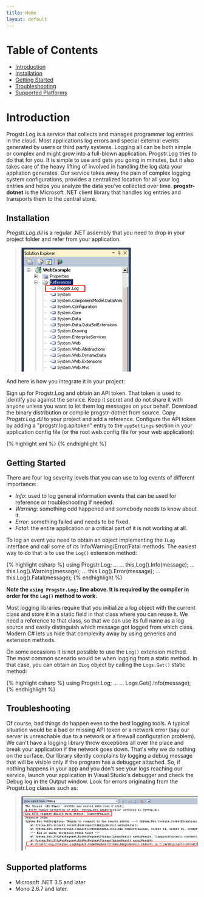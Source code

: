 ```yaml
---
title: Home
layout: default
---
```

Table of Contents
=================
* [Introduction](#introduction)
* [Installation](#installation)
* [Getting Started](#getting_started)
* [Troubleshooting](#troubleshooting)
* [Supported Platforms](#supported_platforms)

Introduction
=====================
Progstr.Log is a service that collects and manages programmer log entries in the cloud. Most applications log errors and special external events generated by users or third party systems. Logging all can be both simple or complex and might grow into a full-blown application. Progstr.Log tries to do that for you. It is simple to use and gets you going in minutes, but it also takes care of the heavy lifting of involved in handling the log data your appliation generates. Our service takes away the pain of complex logging system configurations, provides a centralized location for all your log entries and helps you analyze the data you’ve collected over time. **progstr-dotnet** is the Microsoft .NET client library that handles log entries and transports them to the central store.

Installation
-------------------------
*Progstr.Log.dll* is a regular .NET assembly that you need to drop in your project folder and refer from your application. 

> ![Add reference](images/add-reference.png)

And here is how you integrate it in your project:

Sign up for Progstr.Log and obtain an API token. That token is used to identify you against the service. Keep it secret and do not share it with anyone unless you want to let them log messages on your behalf.
Download the binary distribution or compile progstr-dotnet from source. Copy *Progstr.Log.dll* to your project and add a reference.
Configure the API token by adding a "progstr.log.apitoken" entry to the `appSettings` section in your application config file (or the root web.config file for your web application):

{% highlight xml %}
<appSettings>
    <add key="progstr.log.apitoken" value="6f413b64-a8e1-4e25-b9e6-d83acf26ccba" />
</appSettings>
{% endhighlight %}

Getting Started
-------------------------
There are four log severity levels that you can use to log events of different importance:

* *Info*: used to log general information events that can be used for reference or troubleshooting if needed.
* *Warning*: something odd happened and somebody needs to know about it.
* *Error*: something failed and needs to be fixed.
* *Fatal*: the entire application or a critical part of it is not working at all.

To log an event you need to obtain an object implementing the `ILog` interface and call some of its Info/Warning/Error/Fatal methods. The easiest way to do that is to use the `Log()` extension method:

{% highlight csharp %}
using Progstr.Log;
...
...
this.Log().Info(message);
...
this.Log().Warning(message);
...
this.Log().Error(message);
...
this.Log().Fatal(message);
{% endhighlight %}

**Note the `using Progstr.Log;` line above. It is required by the compiler in order for the `Log()` method to work.**

Most logging libraries require that you initialize a log object with the current class and store it in a static field in that class where you can reuse it. We need a reference to that class, so that we can use its full name as a log source and easily distinguish which message got logged from which class. Modern C# lets us hide that complexity away by using generics and extension methods.

On some occasions it is not possible to use the `Log()` extension method. The most common scenario would be when logging from a static method. In that case, you can obtain an `ILog` object by calling the `Logs.Get()` static method:

{% highlight csharp %}
using Progstr.Log;
...
...
Logs.Get<MyClass>().Info(message);
{% endhighlight %}

Troubleshooting
------------------------
Of course, bad things do happen even to the best logging tools. A typical situation would be a bad or missing API token or a network error (say our server is unreachable due to a network or a firewall configuration problem). We can't have a logging library throw exceptions all over the place and break your application if the network goes down. That's why we do nothing on the surface. Our library silently complains by logging a debug message that will be visible only if the program has a debugger attached. So, if nothing happens in your app and you don't see your logs reaching our service, launch your application in Visual Studio's debugger and check the Debug log in the Output window. Look for errors originating from the Progstr.Log classes such as:

> ![Network error](images/network-error.png)


Supported platforms
------------------------
* Microsoft .NET 3.5 and later
* Mono 2.6.7 and later.
